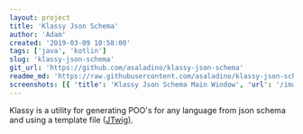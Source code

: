 ```yaml
---
layout: project
title: 'Klassy Json Schema'
author: 'Adam'
created: '2019-03-09 10:58:00'
tags: ['java', 'kotlin']
slug: 'klassy-json-schema'
git_url: 'https://github.com/asaladino/klassy-json-schema'
readme_md: 'https://raw.githubusercontent.com/asaladino/klassy-json-schema/master/README.md'
screenshots: [{ 'title': 'Klassy Json Schema Main Window', 'url': '/images/projects/klassy-json-schema/main-window.png' }]
---
```


Klassy is a utility for generating PO<T>O's for any language from json schema and using a template file ([JTwig)](http://jtwig.org/documentation/reference/core/engine).
